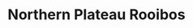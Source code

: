 ---
title: "Northern Plateau Rooibos"
url: /cape-town/northern-plateau-rooibos-albert-road-salt-river-circle/
shop: shop
---